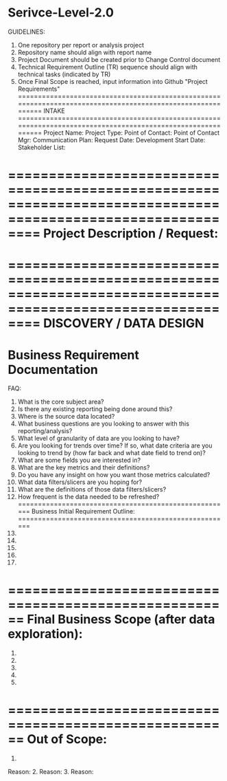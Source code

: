 # Serivce-Level-2.0
GUIDELINES:
1. One repository per report or analysis project
2. Repository name should align with report name
3. Project Document should be created prior to Change Control document
4. Technical Requirement Outline (TR) sequence should align with technical tasks (indicated by TR)
5. Once Final Scope is reached, input information into Github "Project Requirements"
============================================================================================================
INTAKE
============================================================================================================
Project Name:
Project Type: 
Point of Contact:
Point of Contact Mgr:
Communication Plan: 
Request Date: 
Development Start Date:
Stakeholder List:

============================================================================================================
Project Description / Request:
======================================================


============================================================================================================
DISCOVERY / DATA DESIGN
============================================================================================================
Business Requirement Documentation
======================================================
FAQ:

1. What is the core subject area?
2. Is there any existing reporting being done around this?
3. Where is the source data located?
4. What business questions are you looking to answer with this reporting/analysis?
5. What level of granularity of data are you looking to have?
6. Are you looking for trends over time? If so, what date criteria are you looking to trend by (how far back and what date field to trend on)?
7. What are some fields you are interested in?
8. What are the key metrics and their definitions?
9. Do you have any insight on how you want those metrics calculated?
10. What data filters/slicers are you hoping for?
11. What are the definitions of those data filters/slicers?
12. How frequent is the data needed to be refreshed?
======================================================
Business Initial Requirement Outline:
======================================================
1.
2.
3.
4.
5.

======================================================
Final Business Scope (after data exploration):
======================================================
1.
2.
3.
4.
5.

======================================================
Out of Scope:
======================================================
1.
Reason:
2.
Reason:
3.
Reason:

